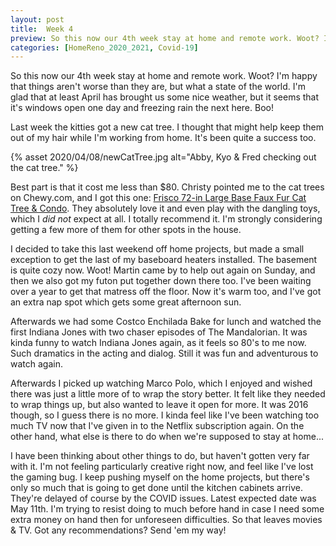 ```yaml
---
layout: post
title:  Week 4
preview: So this now our 4th week stay at home and remote work. Woot? I'm happy that things aren't worse than they are, but what a state of the world. I'm glad that at least April has brought us some nice weather, but it seems that it's windows open one day and freezing rain the next here. Boo!
categories: [HomeReno_2020_2021, Covid-19]
---
```


So this now our 4th week stay at home and remote work. Woot? I'm happy that things aren't worse than they are, but what a state of the world. I'm glad that at least April has brought us some nice weather, but it seems that it's windows open one day and freezing rain the next here. Boo!

Last week the kitties got a new cat tree. I thought that might help keep them out of my hair while I'm working from home. It's been quite a success too. 

{% asset 2020/04/08/newCatTree.jpg alt="Abby, Kyo & Fred checking out the cat tree." %}

Best part is that it cost me less than $80. Christy pointed me to the cat trees on Chewy.com, and I got this one: [Frisco 72-in Large Base Faux Fur Cat Tree & Condo](https://www.chewy.com/frisco-72-in-large-base-faux-fur-cat/dp/119894). They absolutely love it and even play with the dangling toys, which I *did not* expect at all. I totally recommend it. I'm strongly considering getting a few more of them for other spots in the house. 

I decided to take this last weekend off home projects, but made a small exception to get the last of my baseboard heaters installed. The basement is quite cozy now. Woot!  Martin came by to help out again on Sunday, and then we also got my futon put together down there too. I've been waiting over a year to get that matress off the floor. Now it's warm too, and I've got an extra nap spot which gets some great afternoon sun.  

Afterwards we had some Costco Enchilada Bake for lunch and watched the first Indiana Jones with two chaser episodes of The Mandalorian. It was kinda funny to watch Indiana Jones again, as it feels so 80's to me now. Such dramatics in the acting and dialog. Still it was fun and adventurous to watch again. 

Afterwards I picked up watching Marco Polo, which I enjoyed and wished there was just a little more of to wrap the story better. It felt like they needed to wrap things up, but also wanted to leave it open for more. It was 2016 though, so I guess there is no more. I kinda feel like I've been watching too much TV now that I've given in to the Netflix subscription again. On the other hand, what else is there to do when we're supposed to stay at home... 

I have been thinking about other things to do, but haven't gotten very far with it. I'm not feeling particularly creative right now, and feel like I've lost the gaming bug. I keep pushing myself on the home projects, but there's only so much that is going to get done until the kitchen cabinets arrive. They're delayed of course by the COVID issues. Latest expected date was May 11th. I'm trying to resist doing to much before hand in case I need some extra money on hand then for unforeseen difficulties. So that leaves movies & TV. Got any recommendations? Send 'em my way!
